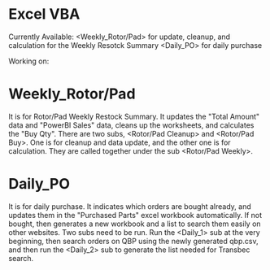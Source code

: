 # Excel VBA

Currently Available:
<Weekly_Rotor/Pad> for update, cleanup, and calculation for the Weekly Resotck Summary
<Daily_PO> for daily purchase

Working on: 

# Weekly_Rotor/Pad

It is for Rotor/Pad Weekly Restock Summary. It updates the "Total Amount" data and "PowerBI Sales" data, cleans up the worksheets, and calculates the "Buy Qty".  There are two subs, <Rotor/Pad Cleanup> and <Rotor/Pad Buy>. One is for cleanup and data update, and the other one is for calculation. They are called together under the sub <Rotor/Pad Weekly>.

# Daily_PO

It is for daily purchase. It indicates which orders are bought already, and updates them in the "Purchased Parts" excel workbook automatically. If not bought, then generates a new workbook and a list to search them easily on other websites. Two subs need to be run. Run the <Daily_1> sub at the very beginning, then search orders on QBP using the newly generated qbp.csv, and then run the <Daily_2> sub to generate the list needed for Transbec search.
